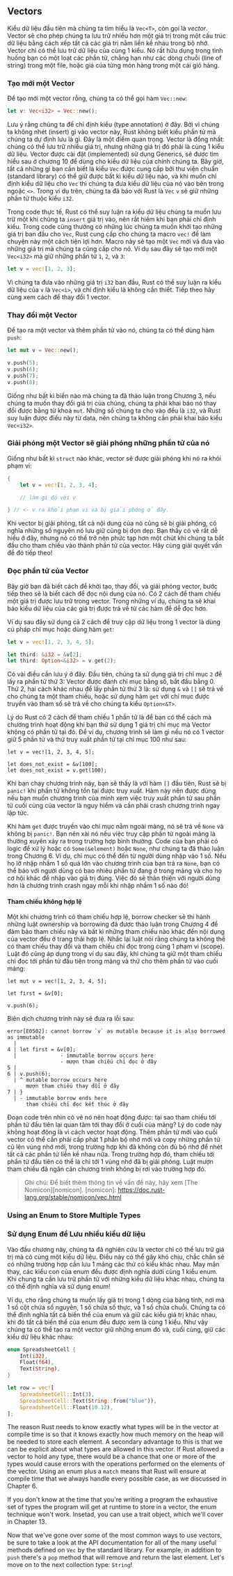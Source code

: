 ## Vectors

Kiểu dữ liệu đầu tiên mà chúng ta tìm hiểu là `Vec<T>`, còn gọi là *vector*. Vector
sẽ cho phép chúng ta lưu trữ nhiều hơn một giá trị trong một cấu trúc dữ liệu bằng cách
xếp tất cả các giá trị nằm liền kề nhau trong bộ nhớ. Vector chỉ có thể lưu trữ dữ liệu
của cùng 1 kiểu. Nó rất hữu dụng trong tình huống bạn có một loạt các phần tử, chẳng hạn
như các dòng chuỗi (line of string) trong một file, hoặc giá của từng món hàng trong một cái
giỏ hàng.

### Tạo mới một Vector

Để tạo mới một vector rỗng, chúng ta có thể gọi hàm `Vec::new`:

```rust
let v: Vec<i32> = Vec::new();
```

Lưu ý rằng chúng ta để chỉ định kiểu (type annotation) ở đây. Bởi vì chúng ta không
nhét (insert) gì vào vector này, Rust không biết kiểu phần tử mà chúng ta dự định
lưu là gì. Đây là một điểm quan trọng. Vector là đồng nhất: chúng có thể lưu trữ
nhiều giá trị, nhưng những giá trị đó phải là cùng 1 kiểu dữ liệu. Vector được
cài đặt (implemented) sử dụng Generics, sẽ được tìm hiểu sau ở chương 10 để dùng
cho kiểu dữ liệu của chính chúng ta. Bây giờ, tất cả những gì bạn cần biết là kiểu
`Vec` được cung cấp bởi thư viện chuẩn (standard library) có thể giữ được bất kì kiểu
dữ liệu nào, và khi muốn chỉ định kiểu dữ liệu cho `Vec` thì chúng ta đưa kiểu dữ liệu
của nó vào bên trong ngoặc `<>`. Trong ví dụ trên, chúng ta đã báo với Rust là `Vec`
`v` sẽ giữ những phần tử thuộc kiểu `i32`.

Trong code thực tế, Rust có thể suy luận ra kiểu dữ liệu chúng ta muốn lưu trữ
một khi chúng ta `insert` giá trị vào, nên rất hiếm khi bạn phải chỉ định kiểu.
Trong code cũng thường có những lúc chúng ta muốn khởi tạo những giá trị ban đầu
cho `Vec`, Rust cung cấp cho chúng ta macro `vec!` để làm chuyện này một cách tiện
lợi hơn. Macro này sẽ tạo một `Vec` mới và đưa vào những giá trị mà chúng ta cũng
cấp cho nó. Ví dụ sau đây sẽ tạo mới một `Vec<i32>` mà giữ những phần tử `1`, `2`,
và `3`:

```rust
let v = vec![1, 2, 3];
```

Vì chúng ta đưa vào những giá trị `i32` ban đầu, Rust có thể suy luận ra kiểu
dữ liệu của `v` là `Vec<ì>`, và chỉ định kiểu là không cần thiết. Tiếp theo hãy
cùng xem cách để thay đổi 1 vector.

### Thay đổi một Vector

Để tạo ra một vector và thêm phần tử vào nó, chúng ta có thể dùng hàm `push`:

```rust
let mut v = Vec::new();

v.push(5);
v.push(6);
v.push(7);
v.push(8);
```

Giống như bất kì biến nào mà chúng ta đã thảo luận trong Chương 3, nếu chúng ta muốn
thay đổi giá trị của chúng, chúng ta phải khai báo nó thay đổi được bằng từ khoá
`mut`. Những số chúng ta cho vào đều là `i32`, và Rust suy luận được điều này từ data,
nên chúng ta không cần phải khai báo kiểu `Vec<i32>`.

### Giải phóng một Vector sẽ giải phóng những phần tử của nó

Giống như bất kì `struct` nào khác, vector sẽ được giải phóng khi nó ra khỏi phạm vi:

```rust
{
    let v = vec![1, 2, 3, 4];

    // làm gì đó với v

} // <- v ra khỏi phạm vi và bị giải phóng ở đây.
```

Khi vector bị giải phóng, tất cả nội dung của nó cũng sẽ bị giải phóng, có nghĩa
những số nguyên nó lưu giữ cũng bị dọn dẹp. Bạn thấy có vẻ rất dễ hiểu ở đây,
nhưng nó có thể trở nên phức tạp hơn một chút khi chúng ta bắt đầu cho tham chiếu
vào thành phần tử của vector. Hãy cùng giải quyết vấn đề đó tiếp theo!

### Đọc phần tử của Vector

Bây giờ bạn đã biết cách để khởi tạo, thay đổi, và giải phóng vector, bước tiếp
theo sẽ là biết cách để đọc nội dung của nó. Có 2 cách để tham chiếu một giá trị
được lưu trữ trong vector. Trong những ví dụ, chúng ta sẽ khai báo kiểu dữ liệu
của các giá trị được trả về từ các hàm để dễ đọc hơn.

Ví dụ sau đây sử dụng cả 2 cách để truy cập dữ liệu trong 1 vector là dùng cú pháp
chỉ mục hoặc dùng hàm `get`:

```rust
let v = vec![1, 2, 3, 4, 5];

let third: &i32 = &v[2];
let third: Option<&i32> = v.get(2);
```

Có vài điều cần lưu ý ở đây. Đầu tiên, chúng ta sử dụng giá trị chỉ mục `2` để
lấy ra phần tử thứ 3: Vector được đánh chỉ mục bằng số, bắt đầu bằng 0.
Thứ 2, hai cách khác nhau để lấy phần tử thứ 3 là: sử dụng `&` và `[]` sẽ trả về
cho chúng ta một tham chiếu, hoặc sử dụng hàm `get` với chỉ mục được truyền vào
tham số sẽ trả về cho chúng ta kiểu `Option<&T>`.

Lý do Rust có 2 cách để tham chiếu 1 phần tử là để bạn có thể cách mà chương trình
hoạt động khi bạn thử sử dụng 1 giá trị chỉ mục mà Vector không có phần tử tại đó.
Để ví dụ, chương trình sẽ làm gì nếu nó có 1 vector giữ 5 phần tử và thử truy xuất
phần tử tại chỉ mục 100 như sau:

```rust,should_panic
let v = vec![1, 2, 3, 4, 5];

let does_not_exist = &v[100];
let does_not_exist = v.get(100);
```

Khi bạn chạy chương trình này, bạn sẽ thấy là với hàm `[]` đầu tiên, Rust sẽ
bị `panic!` khi phần tử không tồn tại được truy xuất. Hàm này nên được dùng
nếu bạn muốn chương trình của mình xem việc truy xuất phần tử sau phần tử cuối
cùng của vector là nguy hiểm và cần phải crash chương trình ngay lập tức.

Khi hàm `get` được truyền vào chỉ mục nằm ngoài mảng, nó sẽ trả về `None` và
không bị `panic!`. Bạn nên xài nó nếu việc truy cập phần tử ngoài mảng là thường
xuyên xảy ra trong trường hợp bình thường. Code của bạn phải có logic để xử lý
hoặc có `Some(&element)` hoặc `None`, như chúng ta đã thảo luận trong Chương 6.
Ví dụ, chỉ mục có thể đến từ người dùng nhập vào 1 số. Nếu họ lỡ nhập nhầm 1 số
quá lớn vào chương trình của bạn trả ra `None`, bạn có thể báo với người dùng có
bao nhiêu phần tử đang ở trong mảng và cho họ cơ hội khác để nhập vào giá trị
đúng. Việc đó sẽ thân thiện với người dùng hơn là chương trình crash ngay mỗi khi
nhập nhầm 1 số nào đó!

#### Tham chiếu không hợp lệ

Một khi chương trình có tham chiếu hợp lệ, borrow checker sẽ thi hành những luật
ownership và borrowing đã được thảo luận trong Chương 4 để đảm bảo tham chiếu này
và bất kì những tham chiếu nào khác đến nội dụng của vector đều ở trang thái hợp lệ.
Nhắc lại luật nói rằng chúng ta không thể có tham chiếu thay đổi và tham chiếu chỉ đọc
trong cùng 1 phạm vi (scope). Luật đó cũng áp dụng trong ví dụ sau đây, khi chúng ta
giữ một tham chiếu chỉ đọc tới phần tử đầu tiên trong mảng và thử cho thêm phần tử vào
cuối mảng:

```rust,ignore
let mut v = vec![1, 2, 3, 4, 5];

let first = &v[0];

v.push(6);
```

Biên dịch chương trình này sẽ đưa ra lỗi sau:

```text
error[E0502]: cannot borrow `v` as mutable because it is also borrowed as immutable
  |
4 | let first = &v[0];
  |              - immutable borrow occurs here
                 - mượn tham chiếu chỉ đọc ở đây
5 |
6 | v.push(6);
  | ^ mutable borrow occurs here
      mượn tham chiếu thay đổi ở đây
7 | }
  | - immutable borrow ends here
      tham chiếu chỉ đọc kết thúc ở đây
```

Đoạn code trên nhìn có vẻ nó nên hoạt động được: tại sao tham chiếu tới phần tử
đầu tiên lại quan tâm tới thay đổi ở cuối của mảng? Lý do code này không hoạt động
là vì cách vector hoạt động. Thêm phần tử mới vào cuối vector có thể cần phải
cấp phát 1 phần bộ nhớ mới và copy những phần tử cũ lên vùng nhớ mới, trong trường
hợp khi đã không còn đủ bộ nhớ để nhét tất cả các phần tử liền kề nhau nữa. Trong
trường hợp đó, tham chiếu tới phần tử đầu tiên có thể là chỉ tới 1 vùng nhớ đã bị
giải phóng. Luật mượn tham chiếu đã ngăn cản chương trình không bị rơi vào trường
hợp đó.

> Ghi chú: Để biết thêm thông tin về vấn đề này, hãy xem [The Nomicon][nomicon].
[nomicon]: https://doc.rust-lang.org/stable/nomicon/vec.html

### Using an Enum to Store Multiple Types
### Sử dụng Enum để Lưu nhiều kiểu dữ liệu

Vào đầu chương này, chúng ta đã nghiên cứu là vector chỉ có thể lưu trữ giá trị
mà có cùng một kiểu dữ liệu. Điều này có thể gây khó chịu, chắc chắn sẽ có những
trường hợp cần lưu 1 mảng các thứ có kiểu khác nhau. May mắn thay, các kiểu con
của enum đều được định nghĩa dưới cùng 1 kiểu enum. Khi chung ta cần lưu trữ phần
tử với những kiểu dữ liệu khác nhau, chúng ta có thể định nghĩa và sử dụng enum!

Ví dụ, cho rằng chúng ta muốn lấy giá trị trong 1 dòng của bảng tính, nơi mà
1 số cột chứa số nguyên, 1 số chứa số thực, và 1 số chứa chuỗi. Chúng ta có thể
định nghĩa tất cả biến thể của enum và giữ các kiểu giá trị khác nhau, khi đó tất cả
biến thể của enum đều được xem là cùng 1 kiểu. Như vậy chúng ta có thể tạo ra một
vector giữ những enum đó và, cuối cùng, giữ các kiểu dữ liệu khác nhau:

```rust
enum SpreadsheetCell {
    Int(i32),
    Float(f64),
    Text(String),
}

let row = vec![
    SpreadsheetCell::Int(3),
    SpreadsheetCell::Text(String::from("blue")),
    SpreadsheetCell::Float(10.12),
];
```

The reason Rust needs to know exactly what types will be in the vector at
compile time is so that it knows exactly how much memory on the heap will be
needed to store each element. A secondary advantage to this is that we can be
explicit about what types are allowed in this vector. If Rust allowed a vector
to hold any type, there would be a chance that one or more of the types would
cause errors with the operations performed on the elements of the vector. Using
an enum plus a `match` means that Rust will ensure at compile time that we
always handle every possible case, as we discussed in Chapter 6.

<!-- Can you briefly explain what the match is doing here, as a recap? How does
it mean we always handle every possible case? I'm not sure it's totally clear.
-->
<!-- Because this is a focus of chapter 6 rather than this chapter's focus, we
don't think we should repeat it here as well, but we added a reference. /Carol
-->

If you don't know at the time that you're writing a program the exhaustive set
of types the program will get at runtime to store in a vector, the enum
technique won't work. Insetad, you can use a trait object, which we'll cover in
Chapter 13.

Now that we've gone over some of the most common ways to use vectors, be sure
to take a look at the API documentation for all of the many useful methods
defined on `Vec` by the standard library. For example, in addition to `push`
there's a `pop` method that will remove and return the last element. Let's move
on to the next collection type: `String`!

<!-- Do you mean the Rust online documentation here? Are you not including it
in the book for space reasons? We might want to justify sending them out of the
book if we don't want to cover it here -->

<!-- Yes, there are many, many methods on Vec: https://doc.rust-lang.org/stable/std/vec/struct.Vec.html
Also there are occcasionally new methods available with new versions of the
language, so there's no way we can be comprehensive here. We want the reader to
use the API documentation in these situations since the purpose of the online
docs is to be comprehensive and up to date. I personally wouldn't expect a book
like this to duplicate the info that's in the API docs, so I don't think a
justification is necessary here. /Carol  -->

